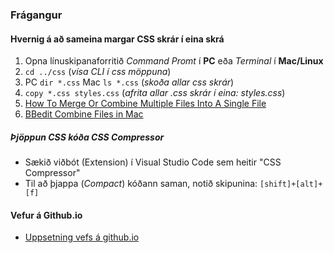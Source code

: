 ### Frágangur

#### Hvernig á að sameina margar CSS skrár í eina skrá

1. Opna línuskipanaforritið _Command Promt_ í **PC** eða _Terminal_ í **Mac/Linux** 
2. `cd ../css`  (_vísa CLI í css möppuna_)
3. PC `dir *.css` Mac `ls *.css` (_skoða allar css skrár_)
4. `copy *.css styles.css`  (_afrita allar .css skrár í eina: styles.css_)
5. [How To Merge Or Combine Multiple Files Into A Single File](https://www.youtube.com/watch?v=2VrfUyyqdEc)
6. [BBedit Combine Files in Mac](https://www.cryan.com/blog/20210528.jsp)

##### Þjöppun CSS kóða _CSS Compressor_

* Sækið viðbót (Extension) í Visual Studio Code sem heitir "CSS Compressor" 
* Til að þjappa (_Compact_) kóðann saman, notið skipunina: `[shift]+[alt]+[f]`

#### Vefur á Github.io
* [Uppsetning vefs á github.io](../uppsetning-github.io/README.md)
